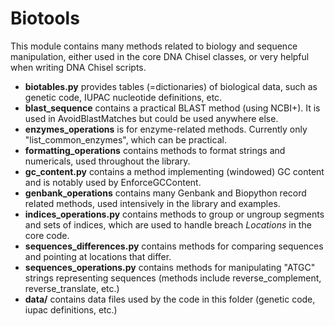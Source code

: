 # Biotools

This module contains many methods related to biology and sequence manipulation,
either used in the core DNA Chisel classes, or very helpful when writing
DNA Chisel scripts.


- **biotables.py** provides tables (=dictionaries) of biological data, such as genetic code, IUPAC nucleotide definitions, etc.
- **blast_sequence** contains a practical BLAST method (using NCBI+). It is used in AvoidBlastMatches but could be used anywhere else.
- **enzymes_operations** is for enzyme-related methods. Currently only "list_common_enzymes", which can be practical.
- **formatting_operations** contains methods to format strings and numericals, used throughout the library.
- **gc_content.py** contains a method implementing (windowed) GC content and is notably used by EnforceGCContent.
- **genbank_operations** contains many Genbank and Biopython record related methods, used intensively in the library and examples.
- **indices_operations.py** contains methods to group or ungroup segments and sets of indices, which are used to handle breach *Locations* in the core code.
- **sequences_differences.py** contains methods for comparing sequences and pointing at locations that differ.
- **sequences_operations.py** contains methods for manipulating "ATGC" strings representing sequences (methods include reverse_complement, reverse_translate, etc.)
- **data/** contains data files used by the code in this folder (genetic code, iupac definitions, etc.)